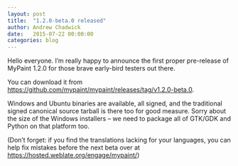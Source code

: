 ```yaml
---
layout: post
title:  "1.2.0-beta.0 released"
author: Andrew Chadwick
date:   2015-07-22 00:00:00
categories: blog
---
```


Hello everyone. I’m really happy to announce the first proper
pre-release of MyPaint 1.2.0 for those brave early-bird testers out
there.

You can download it from
<https://github.com/mypaint/mypaint/releases/tag/v1.2.0-beta.0>.

Windows and Ubuntu binaries are available, all signed, and the
traditional signed canonical source tarball is there too for good
measure. Sorry about the size of the Windows installers – we need to
package all of GTK/GDK and Python on that platform too.

(Don’t forget: if you find the translations lacking for your languages,
you can help fix mistakes before the next beta over at
<https://hosted.weblate.org/engage/mypaint/>)

